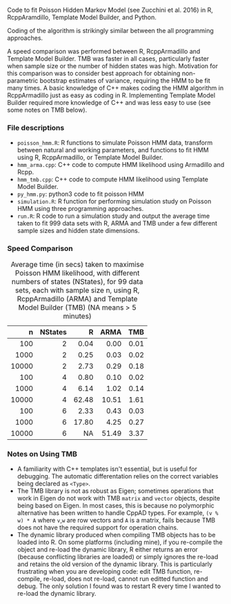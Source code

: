 Code to fit Poisson Hidden Markov Model (see Zucchini et al. 2016) in R, RcppAramdillo, Template Model Builder, 
and Python. 

Coding of the algorithm is strikingly
similar between the all programming approaches. 

A speed comparison was performed between R, RcppArmadillo and Template Model Builder. 
TMB was faster in all cases, particularly faster when sample
size or the number of hidden states was high. Motivation for this
comparison was to consider best approach for obtaining non-parametric
bootstrap estimates of variance, requiring the HMM to be fit many times.
A basic knowledge of C++ makes coding the HMM algorithm in RcppArmadillo
just as easy as coding in R. Implementing Template Model Builder
required more knowledge of C++ and was less easy to use (see some notes
on TMB below).


### File descriptions

-   <code>poisson\_hmm.R</code>: R functions to simulate Poisson HMM
    data, transform between natural and working parameters, and
    functions to fit HMM using R, RcppArmadillo, or Template Model
    Builder.
-   <code>hmm\_arma.cpp</code>: C++ code to compute HMM likelihood using
    Armadillo and Rcpp.
-   <code>hmm\_tmb.cpp</code>: C++ code to compute HMM likelihood using
    Template Model Builder.
-   <code>py_hmm.py</code>: python3 code to fit poisson HMM 
-   <code>simulation.R</code>: R function for performing simulation
    study on Poisson HMM using three programming approaches.
-   <code>run.R</code>: R code to run a simulation study and output the
    average time taken to fit 999 data sets with R, ARMA and TMB under a
    few different sample sizes and hidden state dimensions.

### Speed Comparison

<table>
<caption>Average time (in secs) taken to maximise Poisson HMM likelihood, with different numbers of states (NStates), for 99 data sets, each with sample size n, using R, RcppArmadillo (ARMA) and Template Model Builder (TMB) (NA means &gt; 5 minutes)</caption>
<thead>
<tr class="header">
<th align="right">n</th>
<th align="right">NStates</th>
<th align="right">R</th>
<th align="right">ARMA</th>
<th align="right">TMB</th>
</tr>
</thead>
<tbody>
<tr class="odd">
<td align="right">100</td>
<td align="right">2</td>
<td align="right">0.04</td>
<td align="right">0.00</td>
<td align="right">0.01</td>
</tr>
<tr class="even">
<td align="right">1000</td>
<td align="right">2</td>
<td align="right">0.25</td>
<td align="right">0.03</td>
<td align="right">0.02</td>
</tr>
<tr class="odd">
<td align="right">10000</td>
<td align="right">2</td>
<td align="right">2.73</td>
<td align="right">0.29</td>
<td align="right">0.18</td>
</tr>
<tr class="even">
<td align="right">100</td>
<td align="right">4</td>
<td align="right">0.80</td>
<td align="right">0.10</td>
<td align="right">0.02</td>
</tr>
<tr class="odd">
<td align="right">1000</td>
<td align="right">4</td>
<td align="right">6.14</td>
<td align="right">1.02</td>
<td align="right">0.14</td>
</tr>
<tr class="even">
<td align="right">10000</td>
<td align="right">4</td>
<td align="right">62.48</td>
<td align="right">10.51</td>
<td align="right">1.61</td>
</tr>
<tr class="odd">
<td align="right">100</td>
<td align="right">6</td>
<td align="right">2.33</td>
<td align="right">0.43</td>
<td align="right">0.03</td>
</tr>
<tr class="even">
<td align="right">1000</td>
<td align="right">6</td>
<td align="right">17.80</td>
<td align="right">4.25</td>
<td align="right">0.27</td>
</tr>
<tr class="odd">
<td align="right">10000</td>
<td align="right">6</td>
<td align="right">NA</td>
<td align="right">51.49</td>
<td align="right">3.37</td>
</tr>
</tbody>
</table>

### Notes on Using TMB

-   A familiarity with C++ templates isn't essential, but is useful for
    debugging. The automatic differentation relies on the correct
    variables being declared as <code>&lt;Type&gt;</code>.
-   The TMB library is not as robust as Eigen; sometimes operations that
    work in Eigen do not work with TMB <code>matrix</code> and
    <code>vector</code> objects, despite being based on Eigen. In most
    cases, this is because no polymorphic alternative has been written
    to handle CppAD types. For example, <code>(v % w) \* A</code> where
    <code>v</code>,<code>w</code> are row vectors and <code>A</code> is
    a matrix, fails because TMB does not have the required support for
    operation chains.
-   The dynamic library produced when compiling TMB objects has to be
    loaded into R. On some platforms (including mine), if you re-compile
    the object and re-load the dynamic library, R either returns an
    error (because conflicting libraries are loaded) or simply ignores
    the re-load and retains the old version of the dynamic library. This
    is particularly frustrating when you are developing code: edit TMB
    function, re-compile, re-load, does not re-load, cannot run editted
    function and debug. The only solution I found was to restart R every
    time I wanted to re-load the dynamic library.
